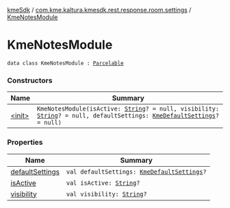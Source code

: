 [kmeSdk](../../index.md) / [com.kme.kaltura.kmesdk.rest.response.room.settings](../index.md) / [KmeNotesModule](./index.md)

# KmeNotesModule

`data class KmeNotesModule : `[`Parcelable`](https://developer.android.com/reference/android/os/Parcelable.html)

### Constructors

| Name | Summary |
|---|---|
| [&lt;init&gt;](-init-.md) | `KmeNotesModule(isActive: `[`String`](https://kotlinlang.org/api/latest/jvm/stdlib/kotlin/-string/index.html)`? = null, visibility: `[`String`](https://kotlinlang.org/api/latest/jvm/stdlib/kotlin/-string/index.html)`? = null, defaultSettings: `[`KmeDefaultSettings`](../-kme-default-settings/index.md)`? = null)` |

### Properties

| Name | Summary |
|---|---|
| [defaultSettings](default-settings.md) | `val defaultSettings: `[`KmeDefaultSettings`](../-kme-default-settings/index.md)`?` |
| [isActive](is-active.md) | `val isActive: `[`String`](https://kotlinlang.org/api/latest/jvm/stdlib/kotlin/-string/index.html)`?` |
| [visibility](visibility.md) | `val visibility: `[`String`](https://kotlinlang.org/api/latest/jvm/stdlib/kotlin/-string/index.html)`?` |
